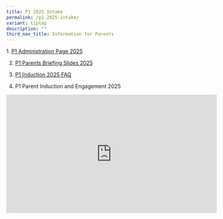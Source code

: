 ```yaml
---
title: P1 2025 Intake
permalink: /p1-2025-intake/
variant: tiptap
description: ""
third_nav_title: Information for Parents
---
```

<p>1. <a href="https://sites.google.com/moe.edu.sg/rivpsp12024?usp=sharing" rel="noopener nofollow" target="_blank">P1 Administration Page 2025</a>
</p>
<ol start="2" data-tight="true" class="tight">
<li>
<p><a href="/files/P1_Parents_Briefing_2025_.pdf" rel="noopener nofollow" target="_blank">P1 Parents Briefing Slides 2025</a>
</p>
</li>
<li>
<p><a href="/files/P1_Induction_2025_FAQ_Final.pdf" rel="noopener nofollow" target="_blank">P1 Induction 2025 FAQ</a>
</p>
</li>
<li>
<p>P1 Parent Induction and Engagement 2025</p>
</li>
</ol>
<div class="iframe-wrapper">
<iframe height="315" width="560" allowfullscreen="true" frameborder="0" src="https://www.youtube.com/embed/L3F3gwf7Me0?si=ET686FUXQuPztIXv"></iframe>
</div>
<p></p>